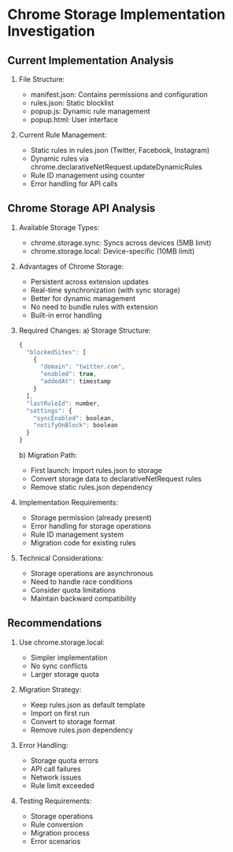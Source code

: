 # Chrome Storage Implementation Investigation

## Current Implementation Analysis
1. File Structure:
   - manifest.json: Contains permissions and configuration
   - rules.json: Static blocklist
   - popup.js: Dynamic rule management
   - popup.html: User interface

2. Current Rule Management:
   - Static rules in rules.json (Twitter, Facebook, Instagram)
   - Dynamic rules via chrome.declarativeNetRequest.updateDynamicRules
   - Rule ID management using counter
   - Error handling for API calls

## Chrome Storage API Analysis
1. Available Storage Types:
   - chrome.storage.sync: Syncs across devices (5MB limit)
   - chrome.storage.local: Device-specific (10MB limit)

2. Advantages of Chrome Storage:
   - Persistent across extension updates
   - Real-time synchronization (with sync storage)
   - Better for dynamic management
   - No need to bundle rules with extension
   - Built-in error handling

3. Required Changes:
   a) Storage Structure:
   ```javascript
   {
     "blockedSites": [
       {
         "domain": "twitter.com",
         "enabled": true,
         "addedAt": timestamp
       }
     ],
     "lastRuleId": number,
     "settings": {
       "syncEnabled": boolean,
       "notifyOnBlock": boolean
     }
   }
   ```

   b) Migration Path:
   - First launch: Import rules.json to storage
   - Convert storage data to declarativeNetRequest rules
   - Remove static rules.json dependency

4. Implementation Requirements:
   - Storage permission (already present)
   - Error handling for storage operations
   - Rule ID management system
   - Migration code for existing rules

5. Technical Considerations:
   - Storage operations are asynchronous
   - Need to handle race conditions
   - Consider quota limitations
   - Maintain backward compatibility

## Recommendations
1. Use chrome.storage.local:
   - Simpler implementation
   - No sync conflicts
   - Larger storage quota

2. Migration Strategy:
   - Keep rules.json as default template
   - Import on first run
   - Convert to storage format
   - Remove rules.json dependency

3. Error Handling:
   - Storage quota errors
   - API call failures
   - Network issues
   - Rule limit exceeded

4. Testing Requirements:
   - Storage operations
   - Rule conversion
   - Migration process
   - Error scenarios
